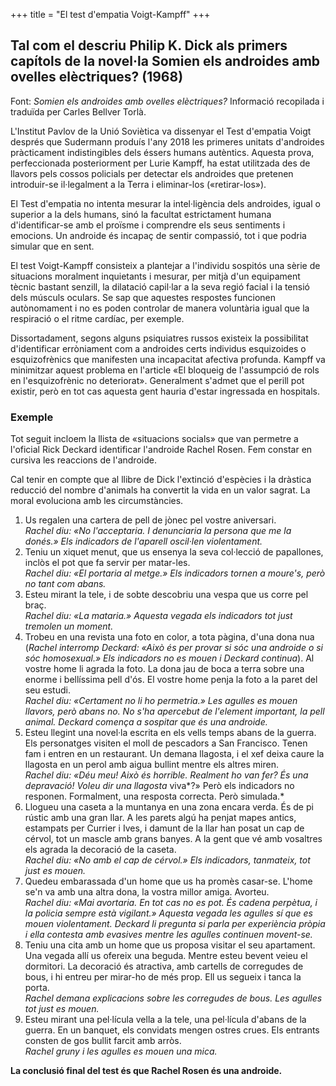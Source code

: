 +++
title = "El test d'empatia Voigt-Kampff"
+++

## Tal com el descriu Philip K. Dick als primers capítols de la novel·la Somien els androides amb ovelles elèctriques? (1968)

Font: *Somien els androides amb ovelles elèctriques?*  Informació recopilada i traduïda per Carles Bellver Torlà.

L'Institut Pavlov de la Unió Soviètica va dissenyar el Test d'empatia Voigt després que Sudermann produís l'any 2018 les primeres unitats d'androides pràcticament indistingibles dels éssers humans autèntics. Aquesta prova, perfeccionada posteriorment per Lurie Kampff, ha estat utilitzada des de llavors pels cossos policials per detectar els androides que pretenen introduir-se il·legalment a la Terra i eliminar-los («retirar-los»).

El Test d'empatia no intenta mesurar la intel·ligència dels androides, igual o superior a la dels humans, sinó la facultat estrictament humana d'identificar-se amb el proïsme i comprendre els seus sentiments i emocions. Un androide és incapaç de sentir compassió, tot i que podria simular que en sent.

El test Voigt-Kampff consisteix a plantejar a l'individu sospitós una sèrie de situacions moralment inquietants i mesurar, per mitjà d'un equipament tècnic bastant senzill, la dilatació capil·lar a la seva regió facial i la tensió dels músculs oculars. Se sap que aquestes respostes funcionen autònomament i no es poden controlar de manera voluntària igual que la respiració o el ritme cardíac, per exemple.

Dissortadament, segons alguns psiquiatres russos existeix la possibilitat d'identificar erròniament com a androides certs individus esquizoides o esquizofrènics que manifesten una incapacitat afectiva profunda. Kampff va minimitzar aquest problema en l'article «El bloqueig de l'assumpció de rols en l'esquizofrènic no deteriorat». Generalment s'admet que el perill pot existir, però en tot cas aquesta gent hauria d'estar ingressada en hospitals.

### Exemple

Tot seguit incloem la llista de «situacions socials» que van permetre a l'oficial Rick Deckard identificar l'androide Rachel Rosen. Fem constar en cursiva les reaccions de l'androide.

Cal tenir en compte que al llibre de Dick l'extinció d'espècies i la dràstica reducció del nombre d'animals ha convertit la vida en un valor sagrat. La moral evoluciona amb les circumstàncies.

  1. Us regalen una cartera de pell de jònec pel vostre aniversari.  
  *Rachel diu: «No l'acceptaria. I denunciaria la persona que me la donés.» Els indicadors de l'aparell oscil·len violentament.*
  2. Teniu un xiquet menut, que us ensenya la seva col·lecció de papallones, inclòs el pot que fa servir per matar-les.  
  *Rachel diu: «El portaria al metge.» Els indicadors tornen a moure's, però no tant com abans.*
  3. Esteu mirant la tele, i de sobte descobriu una vespa que us corre pel braç.  
  *Rachel diu: «La mataria.» Aquesta vegada els indicadors tot just tremolen un moment.*
  4. Trobeu en una revista una foto en color, a tota pàgina, d'una dona nua (*Rachel interromp Deckard: «Això és per provar si sóc una androide o si sóc homosexual.» Els indicadors no es mouen i Deckard continua*). Al vostre home li agrada la foto. La dona jau de boca a terra sobre una enorme i bellíssima pell d'ós. El vostre home penja la foto a la paret del seu estudi.  
*Rachel diu: «Certament no li ho permetria.» Les agulles es mouen llavors, però abans no. No s'ha apercebut de l'element important, la pell animal. Deckard comença a sospitar que és una androide.*
  5. Esteu llegint una novel·la escrita en els vells temps abans de la guerra. Els personatges visiten el moll de pescadors a San Francisco. Tenen fam i entren en un restaurant. Un demana llagosta, i el xef deixa caure la llagosta en un perol amb aigua bullint mentre els altres miren.  
*Rachel diu: «Déu meu! Això és horrible. Realment ho van fer? És una depravació! Voleu dir una llagosta* viva*?» Però els indicadors no responen. Formalment, una resposta correcta. Però simulada.*
  6. Llogueu una caseta a la muntanya en una zona encara verda. És de pi rústic amb una gran llar. A les parets algú ha penjat mapes antics, estampats per Currier i Ives, i damunt de la llar han posat un cap de cérvol, tot un mascle amb grans banyes. A la gent que vé amb vosaltres els agrada la decoració de la caseta.  
*Rachel diu: «No amb el cap de cérvol.» Els indicadors, tanmateix, tot just es mouen.*
  7. Quedeu embarassada d'un home que us ha promès casar-se. L'home se'n va amb una altra dona, la vostra millor amiga. Avorteu.  
*Rachel diu: «Mai avortaria. En tot cas no es pot. És cadena perpètua, i la policia sempre està vigilant.» Aquesta vegada les agulles sí que es mouen violentament. Deckard li pregunta si parla per experiència pròpia i ella contesta amb evasives mentre les agulles continuen movent-se.*
  8. Teniu una cita amb un home que us proposa visitar el seu apartament. Una vegada allí us ofereix una beguda. Mentre esteu bevent veieu el dormitori. La decoració és atractiva, amb cartells de corregudes de bous, i hi entreu per mirar-ho de més prop. Ell us segueix i tanca la porta.  
*Rachel demana explicacions sobre les corregudes de bous. Les agulles tot just es mouen.*
  9. Esteu mirant una pel·lícula vella a la tele, una pel·lícula d'abans de la guerra. En un banquet, els convidats mengen ostres crues. Els entrants consten de gos bullit farcit amb arròs.  
*Rachel gruny i les agulles es mouen una mica.*

**La conclusió final del test és que Rachel Rosen és una androide.**

